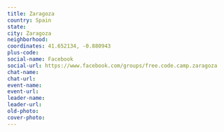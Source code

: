 ```yaml
---
title: Zaragoza
country: Spain
state: 
city: Zaragoza
neighborhood: 
coordinates: 41.652134, -0.880943
plus-code:
social-name: Facebook
social-url: https://www.facebook.com/groups/free.code.camp.zaragoza
chat-name:
chat-url:
event-name:
event-url:
leader-name:
leader-url:
old-photo: 
cover-photo:
---
```

